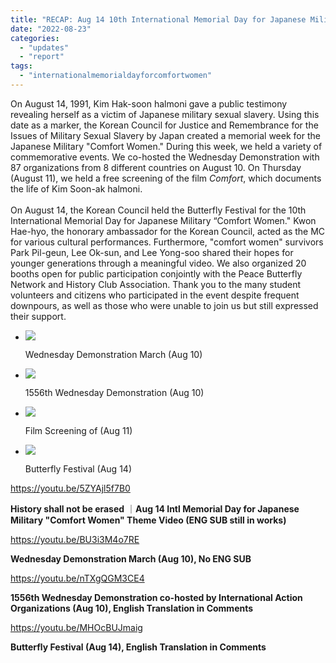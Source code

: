```yaml
---
title: "RECAP: Aug 14 10th International Memorial Day for Japanese Military \"Comfort Women\" Events"
date: "2022-08-23"
categories: 
  - "updates"
  - "report"
tags: 
  - "internationalmemorialdayforcomfortwomen"
---
```


On August 14, 1991, Kim Hak-soon halmoni gave a public testimony revealing herself as a victim of Japanese military sexual slavery. Using this date as a marker, the Korean Council for Justice and Remembrance for the Issues of Military Sexual Slavery by Japan created a memorial week for the Japanese Military "Comfort Women." During this week, we held a variety of commemorative events. We co-hosted the Wednesday Demonstration with 87 organizations from 8 different countries on August 10. On Thursday (August 11), we held a free screening of the film _Comfort_, which documents the life of Kim Soon-ak halmoni.   
   
On August 14, the Korean Council held the Butterfly Festival for the 10th International Memorial Day for Japanese Military “Comfort Women." Kwon Hae-hyo, the honorary ambassador for the Korean Council, acted as the MC for various cultural performances. Furthermore, "comfort women" survivors Park Pil-geun, Lee Ok-sun, and Lee Yong-soo shared their hopes for younger generations through a meaningful video. We also organized 20 booths open for public participation conjointly with the Peace Butterfly Network and History Club Association. Thank you to the many student volunteers and citizens who participated in the event despite frequent downpours, as well as those who were unable to join us but still expressed their support.

- ![](https://womenandwar.net/kr/wp-content/uploads/2022/08/크기변환1DSCF6442-1.jpg)
    
    Wednesday Demonstration March (Aug 10)
    
- ![](https://womenandwar.net/kr/wp-content/uploads/2022/08/크기변환1IMG_0462-1.jpg)
    
    1556th Wednesday Demonstration (Aug 10)
    
- ![](https://womenandwar.net/kr/wp-content/uploads/2022/08/IMG_0735-1024x683.jpg)
    
    Film Screening of (Aug 11)
    
- ![](https://womenandwar.net/kr/wp-content/uploads/2022/08/DSCF7046-1024x683.jpg)
    
    Butterfly Festival (Aug 14)
    

https://youtu.be/5ZYAjl5f7B0

**History shall not be erased** ｜**Aug 14 Intl Memorial Day for Japanese Military "Comfort Women" Theme Video (ENG SUB still in works)**

https://youtu.be/BU3i3M4o7RE

**Wednesday Demonstration March (Aug 10), No ENG SUB**

https://youtu.be/nTXgQGM3CE4

**1556th Wednesday Demonstration co-hosted by International Action Organizations (Aug 10), English Translation in Comments**

https://youtu.be/MHOcBUJmaig

**Butterfly Festival (Aug 14), English Translation in Comments**

